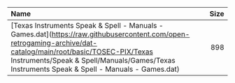 |Name|Size|
|:---|---:|
|[Texas Instruments Speak & Spell - Manuals - Games.dat](https://raw.githubusercontent.com/open-retrogaming-archive/dat-catalog/main/root/basic/TOSEC-PIX/Texas Instruments/Speak & Spell/Manuals/Games/Texas Instruments Speak & Spell - Manuals - Games.dat)|898|
